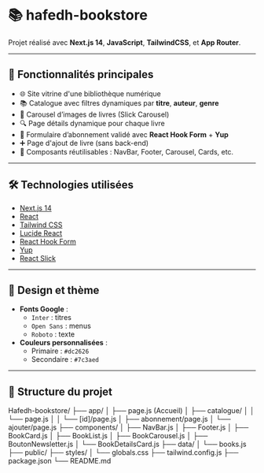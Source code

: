 # 📚 hafedh-bookstore

Projet réalisé avec **Next.js 14**, **JavaScript**, **TailwindCSS**, et **App Router**.

---

## 🚀 Fonctionnalités principales

- 🌐 Site vitrine d'une bibliothèque numérique
- 📚 Catalogue avec filtres dynamiques par **titre**, **auteur**, **genre**
- 🎠 Carousel d’images de livres (Slick Carousel)
- 🔍 Page détails dynamique pour chaque livre
- 📩 Formulaire d’abonnement validé avec **React Hook Form** + **Yup**
- ➕ Page d'ajout de livre (sans back-end)
- 🧱 Composants réutilisables : NavBar, Footer, Carousel, Cards, etc.

---

## 🛠️ Technologies utilisées

- [Next.js 14](https://nextjs.org/)
- [React](https://reactjs.org/)
- [Tailwind CSS](https://tailwindcss.com/)
- [Lucide React](https://lucide.dev/)
- [React Hook Form](https://react-hook-form.com/)
- [Yup](https://github.com/jquense/yup)
- [React Slick](https://react-slick.neostack.com/)

---

## 🎨 Design et thème

- **Fonts Google** :
  - `Inter` : titres
  - `Open Sans` : menus
  - `Roboto` : texte
- **Couleurs personnalisées** :
  - Primaire : `#dc2626`
  - Secondaire : `#7c3aed`

---

## 📂 Structure du projet

Hafedh-bookstore/
├── app/
│ ├── page.js (Accueil)
│ ├── catalogue/
│ │ └── page.js
│ │ └── [id]/page.js
│ ├── abonnement/page.js
│ └── ajouter/page.js
├── components/
│ ├── NavBar.js
│ ├── Footer.js
│ ├── BookCard.js
│ ├── BookList.js
│ ├── BookCarousel.js
│ ├── BoutonNewsletter.js
│ └── BookDetailsCard.js
├── data/
│ └── books.js
├── public/
├── styles/
│ └── globals.css
├── tailwind.config.js
├── package.json
└── README.md